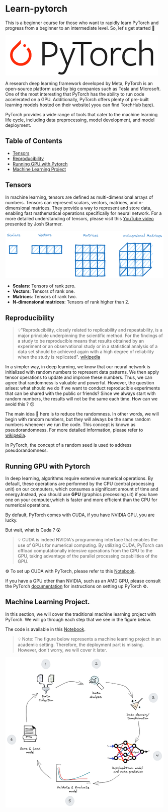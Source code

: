 # Learn-pytorch

This is a beginner course for those who want to rapidly learn PyTorch and progress from a beginner to an intermediate level. So, let's get started :muscle:


![Pytorch logo](images/pytorch.png)

A research deep learning framework developed by Meta, PyTorch is an open-source platform used by big companies such as Tesla and Microsoft. One of the most interesting that PyTorch has the ability to run code accelerated on a GPU. Additionally, PyTorch offers plenty of pre-built learning models hosted on their website( yyou can find TorchHub [here](https://pytorch.org/hub/)).

PyTorch provides a wide range of tools that cater to the machine learning life cycle, including data preprocessing, model development, and model deployment.


## Table of Contents


- [Tensors](#tensors)
- [Reproducibility](#reproducibility)
- [Running GPU with Pytorch](#running-gpu-with-pytorch)
- [Machine Learning Project](#machine-learning-project)

 
## Tensors

In machine learning, tensors are defined as multi-dimensional arrays of numbers. Tensors can represent scalars, vectors, matrices, and n-dimensional matrices. They provide a way to represent and store data, enabling fast mathematical operations specifically for neural network. For a more detailed understanding of tensors, please visit this [YouTube video](https://www.youtube.com/watch?v=L35fFDpwIM4) presented by Josh Starmer.

![Tensors](images/Tensors-rank.png)

* **Scalars**: Tensors of rank zero.
* **Vectors**: Tensors of rank one.
* **Matrices**: Tensors of rank two.
* **N-dimensional matrices**: Tensors of rank higher than 2. 

## Reproducibility


> :bulb:"Reproducibility, closely related to replicability and repeatability, is a major principle underpinning the scientific method. For the findings of a study to be reproducible means that results obtained by an experiment or an observational study or in a statistical analysis of a data set should be achieved again with a high degree of reliability when the study is replicated". [wikipedia](https://en.wikipedia.org/wiki/Reproducibility)

In a simpler way, in deep learning, we know that our neural network is initialized with random numbers to represent data patterns. We then apply tensor operations to update and improve these numbers. Thus, we can agree that randomness is valuable and powerful. However, the question arises: what should we do if we want to conduct reproducible experiments that can be shared with the public or friends? Since we always start with random numbers, the results will not be the same each time. How can we avoid this ? :confused:

The main idea :monocle_face: here is to reduce the randomness. In other words, we will begin with random numbers, but they will always be the same random numbers whenever we run the code. This concept is known as pseudorandomness. For more detailed information, please refer to [wikipedia](https://en.wikipedia.org/wiki/Pseudorandomness).

In PyTorch, the concept of a random seed is used to address pseudorandomness.


## Running GPU with Pytorch

In deep learning, algorithms require extensive numerical operations. By default, these operations are performed by the CPU (central processing unit) on our computers, which consumes a significant amount of time and energy.Instead, you should use **GPU** (graphics precessing uit) if you have one on your computer,which is faster and more efficient than the CPU for numerical operations.

By default, PyTorch comes with CUDA, if you have NVIDIA GPU, you are lucky. 

But wait, what is Cuda ? :astonished:

>:bulb: CUDA is indeed NVIDIA's programming interface that enables the use of GPUs for numerical computing. By utilizing CUDA, PyTorch can offload computationally intensive operations from the CPU to the GPU, taking advantage of the parallel processing capabilities of the GPU. 

:gear: To set up CUDA with PyTorch, please refer to this [Notebook](codes/pytorch_set_gpu.ipynb).

If you have a GPU other than NVIDIA, such as an AMD GPU, please consult the PyTorch [documentation](https://pytorch.org/get-started/locally/) for instructions on setting up PyTorch :gear:.



## Machine Learning Project.
 

In this section, we will cover the traditional machine learning project with PyTorch. We will go through each step that we see in the figure below.

The code is available in this [Notebook](codes/pytorch_ml_project.ipynb).

> :bulb: Note: The figure below represents a machine learning project in an academic setting. Therefore, the deployment part is missing. However, don't worry, we will cover it later.


<picture>
  <source media="(prefers-color-scheme: dark)" srcset="images/ml-project-b.png">
  <img alt="Shows an illustrated sun in light color mode and a moon with stars in dark color mode." src="images/mlproject.png">
</picture>


